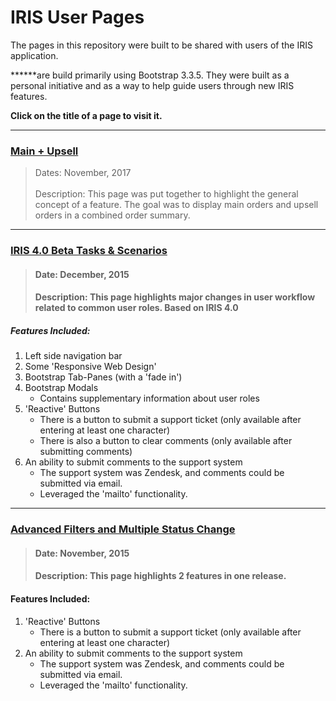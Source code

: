 # IRIS User Pages

The pages in this repository were built to be shared with users of the IRIS application. 


******are build primarily using Bootstrap 3.3.5. They were built as a personal initiative and as a way to help guide users through new IRIS features. 


**Click on the title of a page to visit it.**


___


### [Main + Upsell](https://dejai.github.io/iris/pages/users/mainAndUpsell.html)
> Dates: November, 2017 <br/><br/>
> Description: This page was put together to highlight the general concept of a feature. The goal was to display main orders and upsell orders in a combined order summary.

___

### [IRIS 4.0 Beta Tasks & Scenarios](https://dejai.github.io/iris/beta/iris_4.0.html)
> #### Date: December, 2015
> #### Description: This page highlights major changes in user workflow related to common user roles. Based on IRIS 4.0
##### Features Included:
   1. Left side navigation bar
   1. Some 'Responsive Web Design'
   2. Bootstrap Tab-Panes (with a 'fade in')
   3. Bootstrap Modals
       * Contains supplementary information about user roles
   4. 'Reactive' Buttons
       * There is a button to submit a support ticket (only available after entering at least one character)
       * There is also a button to clear comments (only available after submitting comments)
   5. An ability to submit comments to the support system
       * The support system was Zendesk, and comments could be submitted via email. 
       * Leveraged the 'mailto' functionality.
---


### [Advanced Filters and Multiple Status Change](https://dejai.github.io/iris/beta/betaTasks.html)
> #### Date: November, 2015
> #### Description: This page highlights 2 features in one release.
#### Features Included:
   1. 'Reactive' Buttons
       * There is a button to submit a support ticket (only available after entering at least one character)
   2. An ability to submit comments to the support system
       * The support system was Zendesk, and comments could be submitted via email. 
       * Leveraged the 'mailto' functionality.
